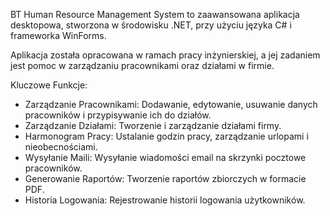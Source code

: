 BT Human Resource Management System to zaawansowana aplikacja desktopowa, stworzona w środowisku .NET, przy użyciu języka C# i frameworka WinForms.

Aplikacja została opracowana w ramach pracy inżynierskiej, a jej zadaniem jest pomoc w zarządzaniu pracownikami oraz działami w firmie.

Kluczowe Funkcje:
- Zarządzanie Pracownikami: Dodawanie, edytowanie, usuwanie danych pracowników i przypisywanie ich do działów.
- Zarządzanie Działami: Tworzenie i zarządzanie działami firmy.
- Harmonogram Pracy: Ustalanie godzin pracy, zarządzanie urlopami i nieobecnościami.
- Wysyłanie Maili: Wysyłanie wiadomości email na skrzynki pocztowe pracowników.
- Generowanie Raportów: Tworzenie raportów zbiorczych w formacie PDF.
- Historia Logowania: Rejestrowanie historii logowania użytkowników.
